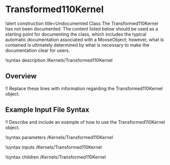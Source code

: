 # Transformed110Kernel

!alert construction title=Undocumented Class
The Transformed110Kernel has not been documented. The content listed below should be used as a starting point for
documenting the class, which includes the typical automatic documentation associated with a
MooseObject; however, what is contained is ultimately determined by what is necessary to make the
documentation clear for users.

!syntax description /Kernels/Transformed110Kernel

## Overview

!! Replace these lines with information regarding the Transformed110Kernel object.

## Example Input File Syntax

!! Describe and include an example of how to use the Transformed110Kernel object.

!syntax parameters /Kernels/Transformed110Kernel

!syntax inputs /Kernels/Transformed110Kernel

!syntax children /Kernels/Transformed110Kernel
